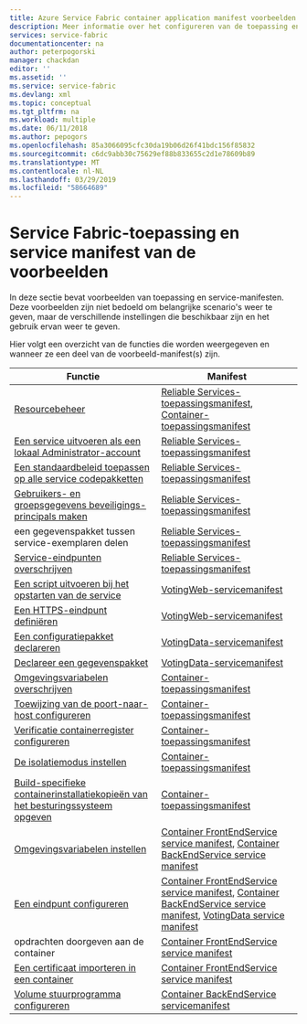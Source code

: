 ```yaml
---
title: Azure Service Fabric container application manifest voorbeelden | Microsoft Docs
description: Meer informatie over het configureren van de toepassing en service-manifest instellingen voor een Service Fabric-toepassing.
services: service-fabric
documentationcenter: na
author: peterpogorski
manager: chackdan
editor: ''
ms.assetid: ''
ms.service: service-fabric
ms.devlang: xml
ms.topic: conceptual
ms.tgt_pltfrm: na
ms.workload: multiple
ms.date: 06/11/2018
ms.author: pepogors
ms.openlocfilehash: 85a3066095cfc30da19b06d26f41bdc156f85832
ms.sourcegitcommit: c6dc9abb30c75629ef88b833655c2d1e78609b89
ms.translationtype: MT
ms.contentlocale: nl-NL
ms.lasthandoff: 03/29/2019
ms.locfileid: "58664689"
---
```

# <a name="service-fabric-application-and-service-manifest-examples"></a>Service Fabric-toepassing en service manifest van de voorbeelden
In deze sectie bevat voorbeelden van toepassing en service-manifesten. Deze voorbeelden zijn niet bedoeld om belangrijke scenario's weer te geven, maar de verschillende instellingen die beschikbaar zijn en het gebruik ervan weer te geven. 

Hier volgt een overzicht van de functies die worden weergegeven en wanneer ze een deel van de voorbeeld-manifest(s) zijn.

|Functie|Manifest|
|---|---|
|[Resourcebeheer](service-fabric-resource-governance.md)|[Reliable Services-toepassingsmanifest](service-fabric-manifest-example-reliable-services-app.md#application-manifest), [Container-toepassingsmanifest](service-fabric-manifest-example-container-app.md#application-manifest)|
|[Een service uitvoeren als een lokaal Administrator-account](service-fabric-application-runas-security.md)|[Reliable Services-toepassingsmanifest](service-fabric-manifest-example-reliable-services-app.md#application-manifest)|
|[Een standaardbeleid toepassen op alle service codepakketten](service-fabric-application-runas-security.md#apply-a-default-policy-to-all-service-code-packages)|[Reliable Services-toepassingsmanifest](service-fabric-manifest-example-reliable-services-app.md#application-manifest)|
|[Gebruikers- en groepsgegevens beveiligings-principals maken](service-fabric-application-runas-security.md)|[Reliable Services-toepassingsmanifest](service-fabric-manifest-example-reliable-services-app.md#application-manifest)|
|een gegevenspakket tussen service-exemplaren delen|[Reliable Services-toepassingsmanifest](service-fabric-manifest-example-reliable-services-app.md#application-manifest)|
|[Service-eindpunten overschrijven](service-fabric-service-manifest-resources.md#overriding-endpoints-in-servicemanifestxml)|[Reliable Services-toepassingsmanifest](service-fabric-manifest-example-reliable-services-app.md#application-manifest)|
|[Een script uitvoeren bij het opstarten van de service](service-fabric-run-script-at-service-startup.md)|[VotingWeb-servicemanifest](service-fabric-manifest-example-reliable-services-app.md#votingweb-service-manifest)|
|[Een HTTPS-eindpunt definiëren](service-fabric-tutorial-dotnet-app-enable-https-endpoint.md#define-an-https-endpoint-in-the-service-manifest)|[VotingWeb-servicemanifest](service-fabric-manifest-example-reliable-services-app.md#votingweb-service-manifest)|
|[Een configuratiepakket declareren](service-fabric-application-and-service-manifests.md)|[VotingData-servicemanifest](service-fabric-manifest-example-reliable-services-app.md#votingdata-service-manifest)|
|[Declareer een gegevenspakket](service-fabric-application-and-service-manifests.md)|[VotingData-servicemanifest](service-fabric-manifest-example-reliable-services-app.md#votingdata-service-manifest)|
|[Omgevingsvariabelen overschrijven](service-fabric-get-started-containers.md#configure-and-set-environment-variables)|[Container-toepassingsmanifest](service-fabric-manifest-example-container-app.md#application-manifest)|
|[Toewijzing van de poort-naar-host configureren](service-fabric-get-started-containers.md#configure-container-port-to-host-port-mapping-and-container-to-container-discovery)| [Container-toepassingsmanifest](service-fabric-manifest-example-container-app.md#application-manifest)|
|[Verificatie containerregister configureren](service-fabric-get-started-containers.md#configure-container-registry-authentication)|[Container-toepassingsmanifest](service-fabric-manifest-example-container-app.md#application-manifest)|
|[De isolatiemodus instellen](service-fabric-get-started-containers.md#configure-isolation-mode)|[Container-toepassingsmanifest](service-fabric-manifest-example-container-app.md#application-manifest)|
|[Build-specifieke containerinstallatiekopieën van het besturingssysteem opgeven](service-fabric-get-started-containers.md#specify-os-build-specific-container-images)|[Container-toepassingsmanifest](service-fabric-manifest-example-container-app.md#application-manifest)|
|[Omgevingsvariabelen instellen](service-fabric-get-started-containers.md#configure-and-set-environment-variables)|[Container FrontEndService service manifest](service-fabric-manifest-example-container-app.md#frontendservice-service-manifest), [Container BackEndService service manifest](service-fabric-manifest-example-container-app.md#backendservice-service-manifest)|
|[Een eindpunt configureren](service-fabric-get-started-containers.md#configure-communication)|[Container FrontEndService service manifest](service-fabric-manifest-example-container-app.md#frontendservice-service-manifest), [Container BackEndService service manifest](service-fabric-manifest-example-container-app.md#backendservice-service-manifest), [VotingData service manifest](service-fabric-manifest-example-reliable-services-app.md#votingdata-service-manifest)|
|opdrachten doorgeven aan de container|[Container FrontEndService service manifest](service-fabric-manifest-example-container-app.md#frontendservice-service-manifest)|
|[Een certificaat importeren in een container](service-fabric-securing-containers.md)|[Container FrontEndService service manifest](service-fabric-manifest-example-container-app.md#frontendservice-service-manifest)|
|[Volume stuurprogramma configureren](service-fabric-containers-volume-logging-drivers.md)|[Container BackEndService servicemanifest](service-fabric-manifest-example-container-app.md#backendservice-service-manifest)|

